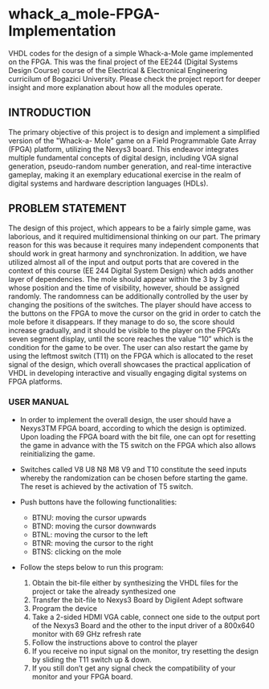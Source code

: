 # whack_a_mole-FPGA-Implementation
VHDL codes for the design of a simple Whack-a-Mole game implemented on the FPGA. 
This was the final project of the EE244 (Digital Systems Design Course) course of the Electrical & Electronical Engineering curricilum of Bogazici University.
Please check the project report for deeper insight and more explanation about how all the modules operate. 


## INTRODUCTION
The primary objective of this project is to design and implement a simplified version of the "Whack-a- Mole" game on a Field Programmable Gate Array (FPGA) platform, utilizing the Nexys3 board. This endeavor integrates multiple fundamental concepts of digital design, including VGA signal generation, pseudo-random number generation, and real-time interactive gameplay, making it an exemplary educational exercise in the realm of digital systems and hardware description languages (HDLs).

 
## PROBLEM STATEMENT
The design of this project, which appears to be a fairly simple game, was laborious, and it required multidimensional thinking on our part. The primary reason for this was because it requires many independent components that should work in great harmony and synchronization. In addition, we have utilized almost all of the input and output ports that are covered in the context of this course (EE 244 Digital System Design) which adds another layer of dependencies. The mole should appear within the 3 by 3 grid whose position and the time of visibility, however, should be assigned randomly. The randomness can be additionally controlled by the user by changing the positions of the switches. The player should have access to the buttons on the FPGA to move the cursor on the grid in order to catch the mole before it disappears. If they manage to do so, the score should increase gradually, and it should be visible to the player on the FPGA’s seven segment display, until the score reaches the value “10” which is the condition for the game to be over. The user can also restart the game by using the leftmost switch (T11) on the FPGA which is allocated to the reset signal of the design, which overall showcases the practical application of VHDL in developing interactive and visually engaging digital systems on FPGA platforms.

### USER MANUAL

- In order to implement the overall design, the user should have a Nexys3TM FPGA board, according to which the design is optimized. Upon loading the FPGA board with the bit file, one can opt for resetting the game in advance with the T5 switch on the FPGA which also allows reinitializing the game.
- Switches called V8 U8 N8 M8 V9 and T10 constitute the seed inputs whereby the randomization can be chosen before starting the game. The reset is achieved by the activation of T5 switch.
- Push buttons have the following functionalities:
  - BTNU: moving the cursor upwards
  - BTND: moving the cursor downwards
  - BTNL: moving the cursor to the left
  - BTNR: moving the cursor to the right
  - BTNS: clicking on the mole

- Follow the steps below to run this program:
  1. Obtain the bit-file either by synthesizing the VHDL files for the project or take the already synthesized one
  2. Transfer the bit-file to Nexys3 Board by Digilent Adept software
  3. Program the device
  4. Take a 2-sided HDMI VGA cable, connect one side to the output port of the Nexys3
  Board and the other to the input driver of a 800x640 monitor with 69 GHz refresh rate
  5. Follow the instructions above to control the player
  6. If you receive no input signal on the monitor, try resetting the design by sliding the T11
  switch up & down.
  7. If you still don’t get any signal check the compatibility of your monitor and your FPGA board.

